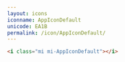 ```yaml
---
layout: icons
iconname: AppIconDefault
unicode: EA1B
permalink: /icon/AppIconDefault/
---
```


``` html
<i class="mi mi-AppIconDefault"></i>
```
